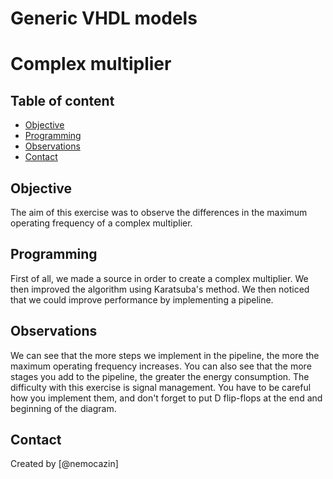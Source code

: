 # Generic VHDL models

# __Complex multiplier__

## Table of content

 * [Objective](#objective)
 * [Programming](#programming)
 * [Observations](#observations)
 * [Contact](#contact)

## Objective

The aim of this exercise was to observe the differences in the maximum operating frequency of a complex multiplier.

## Programming

First of all, we made a source in order to create a complex multiplier. We then improved the algorithm using Karatsuba's method. We then noticed that we could improve performance by implementing a pipeline.

## Observations

We can see that the more steps we implement in the pipeline, the more the maximum operating frequency increases.
You can also see that the more stages you add to the pipeline, the greater the energy consumption.
The difficulty with this exercise is signal management. You have to be careful how you implement them, and don't forget to put D flip-flops at the end and beginning of the diagram.

## Contact

Created by [@nemocazin] 